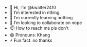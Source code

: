 - 👋 Hi, I’m @kwalter2410
- 👀 I’m interested in nthing
- 🌱 I’m currently learning nothing
- 💞️ I’m looking to collaborate on nope
- 📫 How to reach me pls don't
- 😄 Pronouns: Khang
- ⚡ Fun fact: no thanks

<!---
kwalter2410/kwalter2410 is a ✨ special ✨ repository because its `README.md` (this file) appears on your GitHub profile.
You can click the Preview link to take a look at your changes.
--->

